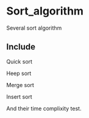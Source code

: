 # Sort_algorithm
Several sort algorithm

## Include 
Quick sort

Heep sort

Merge sort

Insert sort

And their time complixity test.

